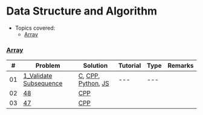 # Data Structure and Algorithm

* Topics covered:
    * [Array](TODO)
### [Array](https://www.geeksforgeeks.org/arrays-in-c-cpp/)
| #  | Problem | Solution | Tutorial | Type | Remarks |
| --- | --- | --- | --- | --- | --- |
|01| [1_Validate Subsequence](https://www.geeksforgeeks.org/check-whether-an-array-is-subarray-of-another-array/)| [C](CPP/ValidateSubsequence.cpp), [CPP](CPP/ValidateSubsequence.cpp), [Python](), [JS]() | --- | --- | |
|02| [48](https://leetcode.com/problems/max-consecutive-ones/)| [CPP](CPP/3_.cpp)|
|03| [47](https://leetcode.com/problems/number-complement/)| [CPP](CPP/2_.cpp)|

